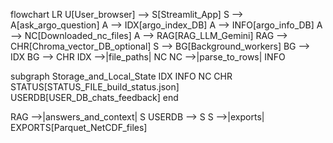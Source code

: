 flowchart LR
  U[User_browser] --> S[Streamlit_App]
  S --> A[ask_argo_question]
  A --> IDX[argo_index_DB]
  A --> INFO[argo_info_DB]
  A --> NC[Downloaded_nc_files]
  A --> RAG[RAG_LLM_Gemini]
  RAG --> CHR[Chroma_vector_DB_optional]
  S --> BG[Background_workers]
  BG --> IDX
  BG --> CHR
  IDX -->|file_paths| NC
  NC -->|parse_to_rows| INFO

  subgraph Storage_and_Local_State
    IDX
    INFO
    NC
    CHR
    STATUS[STATUS_FILE_build_status.json]
    USERDB[USER_DB_chats_feedback]
  end

  RAG -->|answers_and_context| S
  USERDB --> S
  S -->|exports| EXPORTS[Parquet_NetCDF_files]
